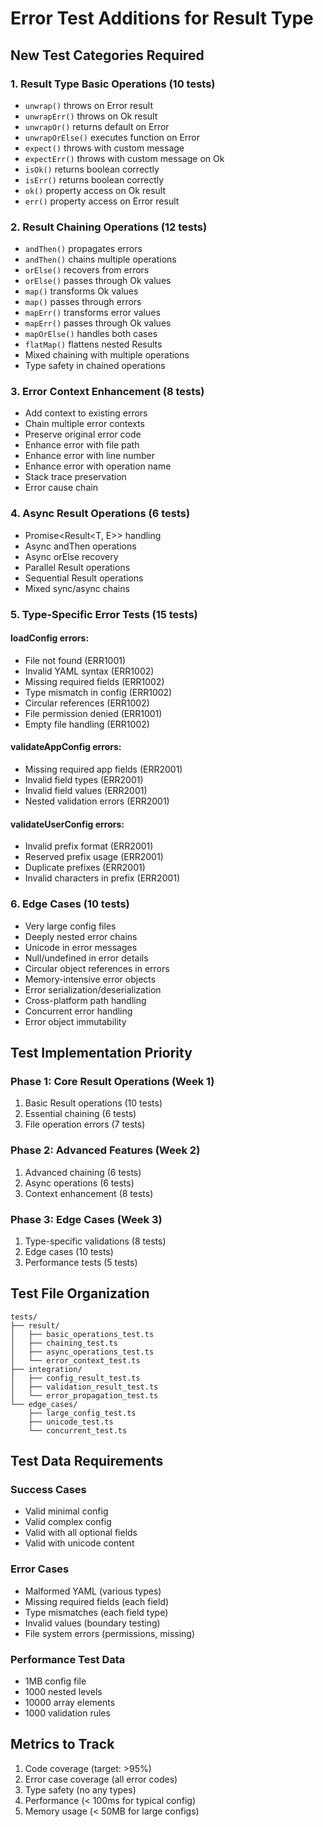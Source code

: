 # Error Test Additions for Result Type

## New Test Categories Required

### 1. Result Type Basic Operations (10 tests)
- `unwrap()` throws on Error result
- `unwrapErr()` throws on Ok result
- `unwrapOr()` returns default on Error
- `unwrapOrElse()` executes function on Error
- `expect()` throws with custom message
- `expectErr()` throws with custom message on Ok
- `isOk()` returns boolean correctly
- `isErr()` returns boolean correctly
- `ok()` property access on Ok result
- `err()` property access on Error result

### 2. Result Chaining Operations (12 tests)
- `andThen()` propagates errors
- `andThen()` chains multiple operations
- `orElse()` recovers from errors
- `orElse()` passes through Ok values
- `map()` transforms Ok values
- `map()` passes through errors
- `mapErr()` transforms error values
- `mapErr()` passes through Ok values
- `mapOrElse()` handles both cases
- `flatMap()` flattens nested Results
- Mixed chaining with multiple operations
- Type safety in chained operations

### 3. Error Context Enhancement (8 tests)
- Add context to existing errors
- Chain multiple error contexts
- Preserve original error code
- Enhance error with file path
- Enhance error with line number
- Enhance error with operation name
- Stack trace preservation
- Error cause chain

### 4. Async Result Operations (6 tests)
- Promise<Result<T, E>> handling
- Async andThen operations
- Async orElse recovery
- Parallel Result operations
- Sequential Result operations
- Mixed sync/async chains

### 5. Type-Specific Error Tests (15 tests)

#### loadConfig errors:
- File not found (ERR1001)
- Invalid YAML syntax (ERR1002)
- Missing required fields (ERR1002)
- Type mismatch in config (ERR1002)
- Circular references (ERR1002)
- File permission denied (ERR1001)
- Empty file handling (ERR1002)

#### validateAppConfig errors:
- Missing required app fields (ERR2001)
- Invalid field types (ERR2001)
- Invalid field values (ERR2001)
- Nested validation errors (ERR2001)

#### validateUserConfig errors:
- Invalid prefix format (ERR2001)
- Reserved prefix usage (ERR2001)
- Duplicate prefixes (ERR2001)
- Invalid characters in prefix (ERR2001)

### 6. Edge Cases (10 tests)
- Very large config files
- Deeply nested error chains
- Unicode in error messages
- Null/undefined in error details
- Circular object references in errors
- Memory-intensive error objects
- Error serialization/deserialization
- Cross-platform path handling
- Concurrent error handling
- Error object immutability

## Test Implementation Priority

### Phase 1: Core Result Operations (Week 1)
1. Basic Result operations (10 tests)
2. Essential chaining (6 tests)
3. File operation errors (7 tests)

### Phase 2: Advanced Features (Week 2)
1. Advanced chaining (6 tests)
2. Async operations (6 tests)
3. Context enhancement (8 tests)

### Phase 3: Edge Cases (Week 3)
1. Type-specific validations (8 tests)
2. Edge cases (10 tests)
3. Performance tests (5 tests)

## Test File Organization

```
tests/
├── result/
│   ├── basic_operations_test.ts
│   ├── chaining_test.ts
│   ├── async_operations_test.ts
│   └── error_context_test.ts
├── integration/
│   ├── config_result_test.ts
│   ├── validation_result_test.ts
│   └── error_propagation_test.ts
└── edge_cases/
    ├── large_config_test.ts
    ├── unicode_test.ts
    └── concurrent_test.ts
```

## Test Data Requirements

### Success Cases
- Valid minimal config
- Valid complex config
- Valid with all optional fields
- Valid with unicode content

### Error Cases
- Malformed YAML (various types)
- Missing required fields (each field)
- Type mismatches (each field type)
- Invalid values (boundary testing)
- File system errors (permissions, missing)

### Performance Test Data
- 1MB config file
- 1000 nested levels
- 10000 array elements
- 1000 validation rules

## Metrics to Track

1. Code coverage (target: >95%)
2. Error case coverage (all error codes)
3. Type safety (no any types)
4. Performance (< 100ms for typical config)
5. Memory usage (< 50MB for large configs)